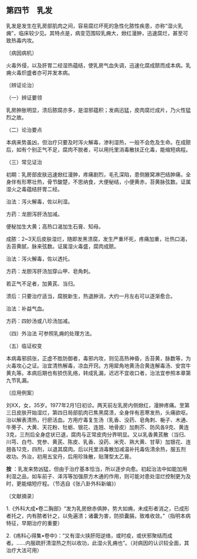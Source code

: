 ## 第四节　乳发

乳发是发生在乳房部肌肉之间，容易腐烂坏死的急性化脓性疾患，亦称“湿火乳痈”，临床较少见。其特点是，病变范围较乳痈大，焮红漫肿，迅速腐烂，甚至可致热毒内攻。

〔病因病机〕

火毒外侵，以及肝胃二经湿热蕴结，使乳房气血失调，迅速化腐成脓而成本病。乳痈火毒炽盛者亦可并发本病。

〔辨证论治〕

（一）辨证要领

乳房肿胀明显，溃后脓腐亦多，是湿邪蕴积；发病迅猛，皮肉腐烂成片，乃火性猛烈之故。

（二）论治要点

本病来势虽凶，但治疗只要及时泻火解毒，渗利湿热，一般不会危及生命。在成脓后，如有个别正气不足，腐肉不脱者，可以用托里消毒散扶正化毒，能缩短病程。

（三）常见证治

初期：乳房部皮肤迅速焮红漫肿，疼痛剧烈，毛孔深陷，患侧腋窝淋巴结肿痛，全身伴有形寒壮热，骨节酸楚，不思纳食，大便秘结，小便黄赤，苔黄脉弦数。证属湿火之毒蕴结肝胃二经。

治法：泻火解毒，佐以利湿。

方药：龙胆泻肝汤加减。

便秘加生大黄；高热口渴加生石膏、知母。

成脓：2~3天后皮肤湿烂，随即发黑溃腐，发生严重坏死，疼痛加重，壮热口渴，舌苔黄腻，脉来弦数。证属湿火毒盛，腐肉成脓。

治法：泻火解毒，佐以透托。

方药：龙胆泻肝汤加穿山甲、皂角刺。

若正气不足者，加黄芪、当归。

溃后：只要治疗适当，腐脱新生，热退肿消，大约一月左右可以逐渐愈合。

治法：补益气血。

方药：四妙汤或八珍汤加减。

（四）外治法 可参照乳痈的处理方法。

（五）临证权变

本病毒邪鸱张，正虚不胜防御者，毒邪内攻，则见高热神昏，舌苔黄，脉数等，为火毒攻心之证。治宜清热解毒，凉血开窍。方用犀角地黄汤合黄连解毒汤、安宫牛黄丸等。本病后期也有损伤乳络，转成乳漏，迟迟不宜收口者，治法宜参照本章第九节乳漏。

〔应用例案〕

刘XX，女，35岁。1977年2月1日初诊。两天前左乳房内侧焮红，漫肿疼痛。至第三日皮肤开始湿烂，第四日局部肌肉已焦黑腐溃，全身伴有恶寒发热，头痛欲呕。治以解表清热，行瘀活血。方用疔毒复生汤（乳香、没药、皂角刺、梔子、木通、牛蒡子、大黄、天花粉、牡蛎、银花、连翘、地骨皮）加荆芥、防风各9克、黄连3克，三剂后全身症状已退，腐肉与正常皮肉分界明显。又以乳香黄芪散（当归、川芎、白芍、党参、黄芪、陈皮、乳香、没药、米壳、熟大黄、甘草）加银花、连翘各12克，四剂，以退其腐肉。后以托里消毒散加减温补托毒佐清余热，服五剂收功。外治，初用五宝丹，后用珍珠散，贴薄型太乙膏。

 **按** ：乳发来势凶猛，但由于治疗基本恰当，所以逐步向愈。初起治法中如能加用利湿之品，如车前子、泽泻等加强原方木通的作用，则可能对患处湿烂控制更为及时，更能缩短疗程。（节选自《张八卦外科新编》）

〔文献摘录〕

1.《外科大成•卷二胸部》“发为乳房焮赤俱肿，势大如痈，未成形者消之，已成形者托之，内有脓者针之，以免遍溃；诸囊为害，防损囊膈，致难收敛。”（指明本病特征，早期治疗的重要）

2.《疡科心得集•卷中》：“又有湿火挟肝阳逆络，或时疫，或伏邪聚结而成者。……内服疏肝清湿热之剂以收功，此湿火乳痈也”。（对病因的认识较全面，其治疗大法可用）
